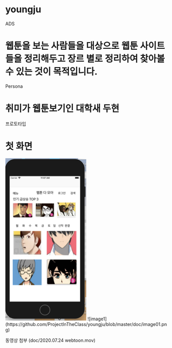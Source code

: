 # youngju

ADS
# 웹툰을 보는 사람들을 대상으로 웹툰 사이트들을 정리해두고 장르 별로 정리하여 찾아볼 수 있는 것이 목적입니다.

Persona
# 취미가 웹툰보기인 대학새 두현

프로토타입
# 첫 화면
<img src = "doc/image01.png" width="50%" heigh="30%">
![image1](https://github.com/ProjectInTheClass/youngju/blob/master/doc/image01.png)

동영상 첨부
(doc/2020.07.24 webtoon.mov)







